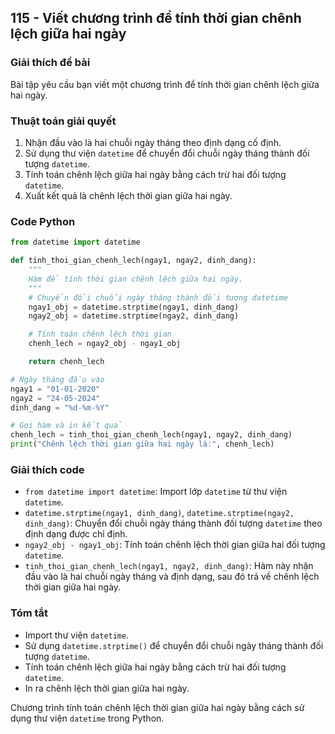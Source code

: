 ## 115 - Viết chương trình để tính thời gian chênh lệch giữa hai ngày

### Giải thích đề bài

Bài tập yêu cầu bạn viết một chương trình để tính thời gian chênh lệch giữa hai ngày.

### Thuật toán giải quyết

1. Nhận đầu vào là hai chuỗi ngày tháng theo định dạng cố định.
2. Sử dụng thư viện `datetime` để chuyển đổi chuỗi ngày tháng thành đối tượng `datetime`.
3. Tính toán chênh lệch giữa hai ngày bằng cách trừ hai đối tượng `datetime`.
4. Xuất kết quả là chênh lệch thời gian giữa hai ngày.

### Code Python

```python
from datetime import datetime

def tinh_thoi_gian_chenh_lech(ngay1, ngay2, dinh_dang):
    """
    Hàm để tính thời gian chênh lệch giữa hai ngày.
    """
    # Chuyển đổi chuỗi ngày tháng thành đối tượng datetime
    ngay1_obj = datetime.strptime(ngay1, dinh_dang)
    ngay2_obj = datetime.strptime(ngay2, dinh_dang)

    # Tính toán chênh lệch thời gian
    chenh_lech = ngay2_obj - ngay1_obj

    return chenh_lech

# Ngày tháng đầu vào
ngay1 = "01-01-2020"
ngay2 = "24-05-2024"
dinh_dang = "%d-%m-%Y"

# Gọi hàm và in kết quả
chenh_lech = tinh_thoi_gian_chenh_lech(ngay1, ngay2, dinh_dang)
print("Chênh lệch thời gian giữa hai ngày là:", chenh_lech)
```

### Giải thích code

- `from datetime import datetime`: Import lớp `datetime` từ thư viện `datetime`.
- `datetime.strptime(ngay1, dinh_dang)`, `datetime.strptime(ngay2, dinh_dang)`: Chuyển đổi chuỗi ngày tháng thành đối tượng `datetime` theo định dạng được chỉ định.
- `ngay2_obj - ngay1_obj`: Tính toán chênh lệch thời gian giữa hai đối tượng `datetime`.
- `tinh_thoi_gian_chenh_lech(ngay1, ngay2, dinh_dang)`: Hàm này nhận đầu vào là hai chuỗi ngày tháng và định dạng, sau đó trả về chênh lệch thời gian giữa hai ngày.

### Tóm tắt

- Import thư viện `datetime`.
- Sử dụng `datetime.strptime()` để chuyển đổi chuỗi ngày tháng thành đối tượng `datetime`.
- Tính toán chênh lệch giữa hai ngày bằng cách trừ hai đối tượng `datetime`.
- In ra chênh lệch thời gian giữa hai ngày.

Chương trình tính toán chênh lệch thời gian giữa hai ngày bằng cách sử dụng thư viện `datetime` trong Python.
